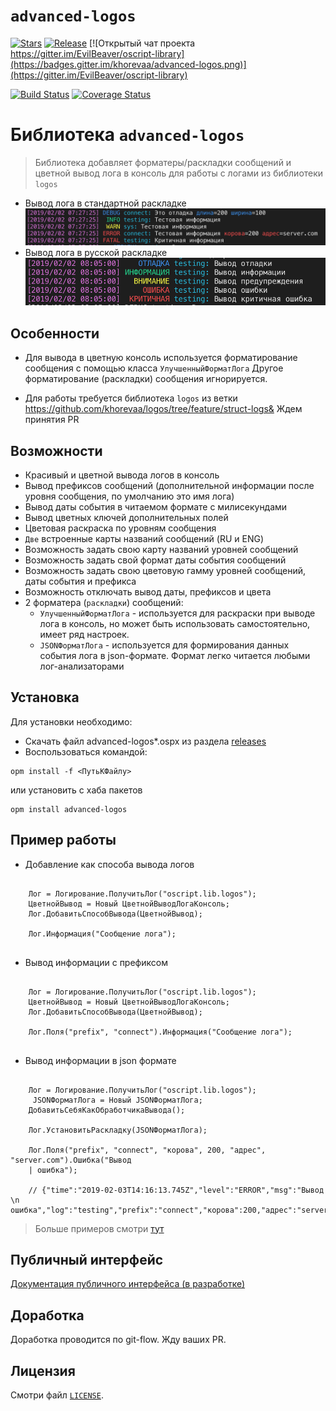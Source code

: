 # `advanced-logos`

[![Stars](https://img.shields.io/github/stars/khorevaa/advanced-logos.svg?label=Github%20%E2%98%85&a)](https://github.com/khorevaa/advanced-logos/stargazers)
[![Release](https://img.shields.io/github/tag/khorevaa/advanced-logos.svg?label=Last%20release&a)](https://github.com/khorevaa/advanced-logos/releases)
[![Открытый чат проекта https://gitter.im/EvilBeaver/oscript-library](https://badges.gitter.im/khorevaa/advanced-logos.png)](https://gitter.im/EvilBeaver/oscript-library)

[![Build Status](https://travis-ci.org/khorevaa/advanced-logos.svg?branch=master)](https://travis-ci.org/khorevaa/advanced-logos)
[![Coverage Status](https://coveralls.io/repos/github/khorevaa/advanced-logos/badge.svg?branch=master)](https://coveralls.io/github/khorevaa/advanced-logos?branch=master)

# Библиотека `advanced-logos`

> Библиотека добавляет форматеры/раскладки сообщений и цветной вывод лога в консоль для работы с логами из библиотеки `logos`

* Вывод лога в стандартной раскладке
    ![Пример вывода лога](img/example_en.png)
* Вывод лога в русской раскладке
    ![Пример вывода лога](img/example_ru.png)

## Особенности

* Для вывода в цветную консоль используется форматирование сообщения с помощью класса `УлучшенныйФорматЛога`
  Другое форматирование (раскладки) сообщения игнорируется. 

* Для работы требуется библиотека `logos` из ветки https://github.com/khorevaa/logos/tree/feature/struct-logs& Ждем принятия PR

## Возможности

* Красивый и цветной вывода логов в консоль
* Вывод префиксов сообщений (дополнительной информации после уровня сообщения, по умолчанию это имя лога)
* Вывод даты события в читаемом формате с милисекундами
* Вывод цветных ключей дополнительных полей
* Цветовая раскраска по уровням сообщения
* `Две` встроенные карты названий сообщений (RU и ENG) 
* Возможность задать свою карту названий уровней сообщений
* Возможность задать свой формат даты события сообщений
* Возможность задать свою цветовую гамму уровней сообщений, даты события и префикса
* Возможность отключать вывод даты, префиксов и цвета
* 2 форматера (`раскладки`) сообщений:
    * `УлучшенныйФорматЛога` - используется для раскраски при выводе лога в консоль, но может быть использовать самостоятельно, имеет ряд настроек.
    * `JSONФорматЛога` - используется для формирования данных события лога в json-формате. Формат легко читается любыми лог-анализаторами

## Установка

Для установки необходимо:
* Скачать файл advanced-logos*.ospx из раздела [releases](https://github.com/khorevaa/advanced-logos/releases)
* Воспользоваться командой:

```
opm install -f <ПутьКФайлу>
```
или установить с хаба пакетов

```
opm install advanced-logos
```

## Пример работы

* Добавление как способа вывода логов
```bsl

    Лог = Логирование.ПолучитьЛог("oscript.lib.logos");
    ЦветнойВывод = Новый ЦветнойВыводЛогаКонсоль;
    Лог.ДобавитьСпособВывода(ЦветнойВывод);

    Лог.Информация("Сообщение лога");
    
```

* Вывод информации с префиксом
```bsl

    Лог = Логирование.ПолучитьЛог("oscript.lib.logos");
    ЦветнойВывод = Новый ЦветнойВыводЛогаКонсоль;
    Лог.ДобавитьСпособВывода(ЦветнойВывод);

    Лог.Поля("prefix", "connect").Информация("Сообщение лога");
    
```

* Вывод информации в json формате
```bsl

    Лог = Логирование.ПолучитьЛог("oscript.lib.logos");
     JSONФорматЛога = Новый JSONФорматЛога;
    ДобавитьСебяКакОбработчикаВывода();

    Лог.УстановитьРаскладку(JSONФорматЛога);
    
    Лог.Поля("prefix", "connect", "корова", 200, "адрес", "server.com").Ошибка("Вывод 
    | ошибка");
    
    // {"time":"2019-02-03T14:16:13.745Z","level":"ERROR","msg":"Вывод \n ошибка","log":"testing","prefix":"connect","корова":200,"адрес":"server.com"}

```


> Больше примеров смотри [тут](/tests/ЦветнойВыводЛогаКонсоль_test.os)

## Публичный интерфейс

[Документация публичного интерфейса (в разработке)](docs/README.md)

## Доработка

Доработка проводится по git-flow. Жду ваших PR.

## Лицензия

Смотри файл [`LICENSE`](LICENSE).

